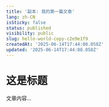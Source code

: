 ```yaml
---
title: '副本: 我的第一篇文章'
lang: zh-CN
isSticky: false
status: published
visibility: public
slug: hello-world-copy-c2e9e1f9
createdAt: '2025-06-14T17:44:08.058Z'
updated: '2025-06-14T17:44:08.058Z'
---
```

# 这是标题

文章内容...
